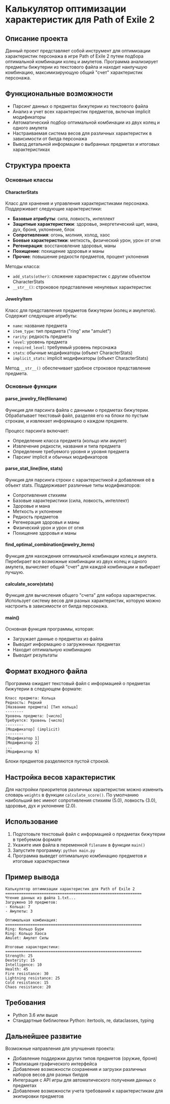          
# Калькулятор оптимизации характеристик для Path of Exile 2

## Описание проекта

Данный проект представляет собой инструмент для оптимизации характеристик персонажа в игре Path of Exile 2 путем подбора оптимальной комбинации колец и амулетов. Программа анализирует предметы бижутерии из текстового файла и находит наилучшую комбинацию, максимизирующую общий "счет" характеристик персонажа.

## Функциональные возможности

- Парсинг данных о предметах бижутерии из текстового файла
- Анализ и учет всех характеристик предметов, включая implicit модификаторы
- Автоматический подбор оптимальной комбинации из двух колец и одного амулета
- Настраиваемая система весов для различных характеристик в зависимости от билда персонажа
- Вывод детальной информации о выбранных предметах и итоговых характеристиках

## Структура проекта

### Основные классы

#### CharacterStats
Класс для хранения и управления характеристиками персонажа. Поддерживает следующие характеристики:
- **Базовые атрибуты**: сила, ловкость, интеллект
- **Защитные характеристики**: здоровье, энергетический щит, мана, дух, броня, уклонение, блок
- **Сопротивления**: огонь, молния, холод, хаос
- **Боевые характеристики**: меткость, физический урон, урон от огня
- **Регенерация**: восстановление здоровья, маны
- **Похищение**: похищение здоровья и маны
- **Прочие**: повышение редкости предметов, процент уклонения

Методы класса:
- `add_stats(other)`: сложение характеристик с другим объектом CharacterStats
- `__str__()`: строковое представление ненулевых характеристик

#### JewelryItem
Класс для представления предметов бижутерии (колец и амулетов). Содержит следующие атрибуты:
- `name`: название предмета
- `item_type`: тип предмета ("ring" или "amulet")
- `rarity`: редкость предмета
- `level`: уровень предмета
- `required_level`: требуемый уровень персонажа
- `stats`: обычные модификаторы (объект CharacterStats)
- `implicit_stats`: implicit модификаторы (объект CharacterStats)

Метод `__str__()` обеспечивает удобное строковое представление предмета.

### Основные функции

#### parse_jewelry_file(filename)
Функция для парсинга файла с данными о предметах бижутерии. Обрабатывает текстовый файл, разделяя его на блоки по пустым строкам, и извлекает информацию о каждом предмете.

Процесс парсинга включает:
- Определение класса предмета (кольцо или амулет)
- Извлечение редкости, названия и типа предмета
- Определение требуемого уровня и уровня предмета
- Парсинг implicit и обычных модификаторов

#### parse_stat_line(line, stats)
Функция для парсинга строки с характеристикой и добавления её в объект stats. Поддерживает различные типы модификаторов:
- Сопротивления стихиям
- Базовые характеристики (сила, ловкость, интеллект)
- Здоровье и мана
- Меткость и уклонение
- Редкость предметов
- Регенерация здоровья и маны
- Физический урон и урон от огня
- Похищение здоровья и маны

#### find_optimal_combination(jewelry_items)
Функция для нахождения оптимальной комбинации колец и амулета. Перебирает все возможные комбинации из двух колец и одного амулета, вычисляет общий "счет" для каждой комбинации и выбирает лучшую.

#### calculate_score(stats)
Функция для вычисления общего "счета" для набора характеристик. Использует систему весов для разных характеристик, которую можно настроить в зависимости от билда персонажа.

#### main()
Основная функция программы, которая:
- Загружает данные о предметах из файла
- Выводит информацию о загруженных предметах
- Находит оптимальную комбинацию
- Выводит результаты

## Формат входного файла

Программа ожидает текстовый файл с информацией о предметах бижутерии в следующем формате:

```
Класс предмета: Кольца
Редкость: Редкий
[Название предмета] [Тип кольца]
--------
Уровень предмета: [число]
Требуется: Уровень [число]
--------
[Модификатор] (implicit)
--------
[Модификатор 1]
[Модификатор 2]
...
[Модификатор N]

```

Блоки предметов разделяются пустой строкой.

## Настройка весов характеристик

Для настройки приоритетов различных характеристик можно изменить словарь `weights` в функции `calculate_score()`. По умолчанию наибольший вес имеют сопротивления стихиям (5.0), ловкость (3.0), здоровье, дух и уклонение (2.0).

## Использование

1. Подготовьте текстовый файл с информацией о предметах бижутерии в требуемом формате
2. Укажите имя файла в переменной `filename` в функции `main()`
3. Запустите программу: `python main.py`
4. Программа выведет оптимальную комбинацию предметов и итоговые характеристики

## Пример вывода

```
Калькулятор оптимизации характеристик для Path of Exile 2
============================================================
Чтение данных из файла 1.txt...
Загружено 10 предметов:
- Кольца: 7
- Амулеты: 3

Оптимальная комбинация:
============================================================
Ring: Кольцо Бури
Ring: Кольцо Хаоса
Amulet: Амулет Силы

Итоговые характеристики:
============================================================
Strength: 25
Dexterity: 15
Intelligence: 10
Health: 45
Fire resistance: 30
Lightning resistance: 25
Cold resistance: 15
Chaos resistance: 20
```

## Требования

- Python 3.6 или выше
- Стандартные библиотеки Python: itertools, re, dataclasses, typing

## Дальнейшее развитие

Возможные направления для улучшения проекта:
- Добавление поддержки других типов предметов (оружие, броня)
- Реализация графического интерфейса
- Добавление возможности сохранения и загрузки различных наборов весов для разных билдов
- Интеграция с API игры для автоматического получения данных о предметах
- Добавление возможности учета требований к характеристикам для экипировки предметов

        
